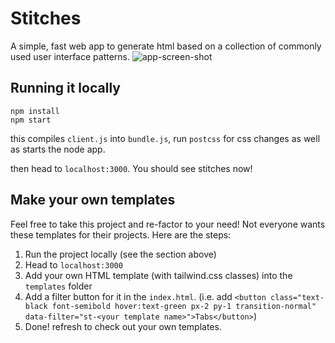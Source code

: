 # Stitches


A simple, fast web app to generate html based on a collection of commonly used user interface patterns.
![app-screen-shot](https://res.cloudinary.com/hyperyolo/image/upload/w_800/v1531754381/screenshot.png)

## Running it locally


```
npm install
npm start
```
this compiles `client.js` into `bundle.js`, run `postcss` for css changes as well as starts the node app.

then head to `localhost:3000`. You should see stitches now!


## Make your own templates

Feel free to take this project and re-factor to your need! Not everyone wants these templates for their projects. Here are the steps:
1. Run the project locally (see the section above)
2. Head to `localhost:3000`
3. Add your own HTML template (with tailwind.css classes) into the `templates` folder
4. Add a filter button for it in the `index.html`. (i.e. add `<button class="text-black font-semibold hover:text-green px-2 py-1 transition-normal" data-filter="st-<your template name>">Tabs</button>`) 
5. Done! refresh to check out your own templates.